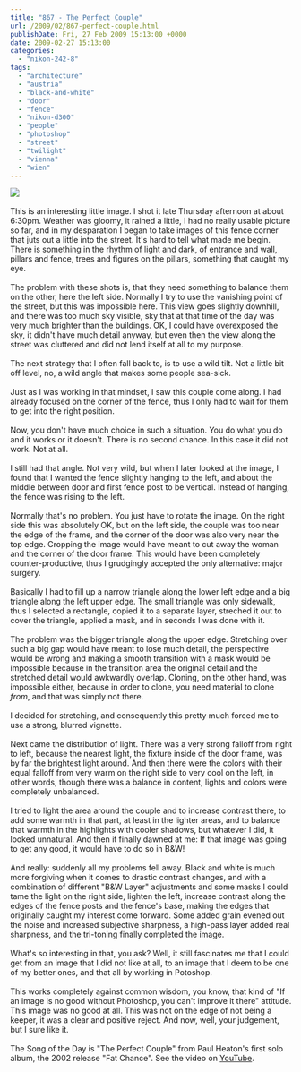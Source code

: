 ```yaml
---
title: "867 - The Perfect Couple"
url: /2009/02/867-perfect-couple.html
publishDate: Fri, 27 Feb 2009 15:13:00 +0000
date: 2009-02-27 15:13:00
categories: 
  - "nikon-242-8"
tags: 
  - "architecture"
  - "austria"
  - "black-and-white"
  - "door"
  - "fence"
  - "nikon-d300"
  - "people"
  - "photoshop"
  - "street"
  - "twilight"
  - "vienna"
  - "wien"
---
```

<a href="https://d25zfm9zpd7gm5.cloudfront.net/1200x1200/2009/20090226_173928_ps.jpg" target="_blank"><img src="https://d25zfm9zpd7gm5.cloudfront.net/0600x0600/2009/20090226_173928_ps.jpg"/></a><br/><br/>This is an interesting little image. I shot it late Thursday afternoon at about 6:30pm. Weather was gloomy, it rained a little, I had no really usable picture so far, and in my desparation I began to take images of this fence corner that juts out a little into the street. It's hard to tell what made me begin. There is something in the rhythm of light and dark, of entrance and wall, pillars and fence, trees and figures on the pillars, something that caught my eye.<br/><br/>The problem with these shots is, that they need something to balance them on the other, here the left side. Normally I try to use the vanishing point of the street, but this was impossible here. This view goes slightly downhill, and there was too much sky visible, sky that at that time of the day was very much brighter than the buildings. OK, I could have overexposed the sky, it didn't have much detail anyway, but even then the view along the street was cluttered and did not lend itself at all to my purpose.<br/><br/>The next strategy that I often fall back to, is to use a wild tilt. Not a little bit off level, no, a wild angle that makes some people sea-sick.<br/><br/>Just as I was working in that mindset, I saw this couple come along. I had already focused on the corner of the fence, thus I only had to wait for them to get into the right position.<br/><br/>Now, you don't have much choice in such a situation. You do what you do and it works or it doesn't. There is no second chance. In this case it did not work. Not at all.<br/><br/>I still had that angle. Not very wild, but when I later looked at the image, I found that I wanted the fence slightly hanging to the left, and about the middle between door and first fence post to be vertical. Instead of hanging, the fence was rising to the left.<br/><br/>Normally that's no problem. You just have to rotate the image. On the right side this was absolutely OK, but on the left side, the couple was too near the edge of the frame, and the corner of the door was also very near the top edge. Cropping the image would have meant to cut away the woman and the corner of the door frame. This would have been completely counter-productive, thus I grudgingly accepted the only alternative: major surgery.<br/><br/>Basically I had to fill up a narrow triangle along the lower left edge and a big triangle along the left upper edge. The small triangle was only sidewalk, thus I selected a rectangle, copied it to a separate layer, streched it out to cover the triangle, applied a mask, and in seconds I was done with it.<br/><br/>The problem was the bigger triangle along the upper edge. Stretching over such a big gap would have meant to lose much detail, the perspective would be wrong and making a smooth transition with a mask would be impossible because in the transition area the original detail and the stretched detail would awkwardly overlap. Cloning, on the other hand, was impossible either, because in order to clone, you need material to clone <span style="font-style:italic;">from</span>, and that was simply not there.<br/><br/>I decided for stretching, and consequently this pretty much forced me to use a strong, blurred vignette.<br/><br/>Next came the distribution of light. There was a very strong falloff from right to left, because the nearest light, the fixture inside of the door frame, was by far the brightest light around. And then there were the colors with their equal falloff from very warm on the right side to very cool on the left, in other words, though there was a balance in content, lights and colors were completely unbalanced.<br/><br/>I tried to light the area around the couple and to increase contrast there, to add some warmth in that part, at least in the lighter areas, and to balance that warmth in the highlights with cooler shadows, but whatever I did, it looked unnatural. And then it finally dawned at me: If that image was going to get any good, it would have to do so in B&W! <br/><br/>And really: suddenly all my problems fell away. Black and white is much more forgiving when it comes to drastic contrast changes, and with a combination of different "B&W Layer" adjustments and some masks I could tame the light on the right side, lighten the left, increase contrast along the edges of the fence posts and the fence's base, making the edges that originally caught my interest come forward. Some added grain evened out the noise and increased subjective sharpness, a high-pass layer added real sharpness, and the tri-toning finally completed the image.<br/><br/> What's so interesting in that, you ask? Well, it still fascinates me that I could get from an image that I did not like at all, to an image that I deem to be one of my better ones, and that all by working in Potoshop.<br/><br/>This works completely against common wisdom, you know, that kind of "If an image is no good without Photoshop, you can't improve it there" attitude. This image was no good at all. This was not on the edge of not being a keeper, it was a clear and positive reject. And now, well, your judgement, but I sure like it.<br/><br/>The Song of the Day is "The Perfect Couple" from Paul Heaton's first solo album, the 2002 release "Fat Chance". See the video on <a href="http://www.youtube.com/watch?v=QbDoQg-kVCI" target="_blank">YouTube</a>.
